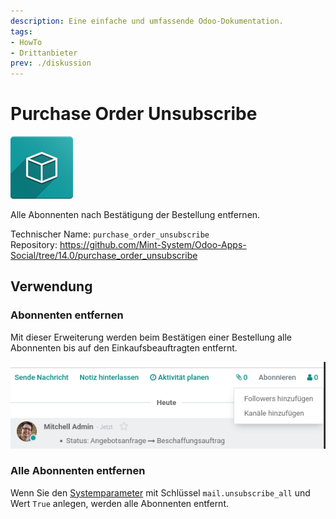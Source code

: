 ```yaml
---
description: Eine einfache und umfassende Odoo-Dokumentation.
tags:
- HowTo
- Drittanbieter
prev: ./diskussion
---
```

# Purchase Order Unsubscribe
![icon_oms_box](assets/icon_oms_box.png)

Alle Abonnenten nach Bestätigung der Bestellung entfernen.
 
Technischer Name: `purchase_order_unsubscribe`\
Repository: <https://github.com/Mint-System/Odoo-Apps-Social/tree/14.0/purchase_order_unsubscribe>

## Verwendung

### Abonnenten entfernen

Mit dieser Erweiterung werden beim Bestätigen einer Bestellung alle Abonnenten bis auf den Einkaufsbeauftragten entfernt.

![](assets/Purchase%20Order%20Unsubscribe.png)

### Alle Abonnenten entfernen

Wenn Sie den [Systemparameter](Entwicklung.md#Systemparameter%20anlegen) mit Schlüssel `mail.unsubscribe_all` und Wert `True` anlegen, werden alle Abonnenten entfernt.